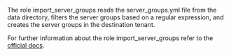 The role import_server_groups
reads the server_groups.yml file
from the data directory, filters the
server groups based on a regular
expression, and creates the server
groups in the destination tenant.

For further information about the role import_server_groups refer to the
[official docs](https://os-migrate.github.io/os-migrate/roles/role-import_server_groups.html).
